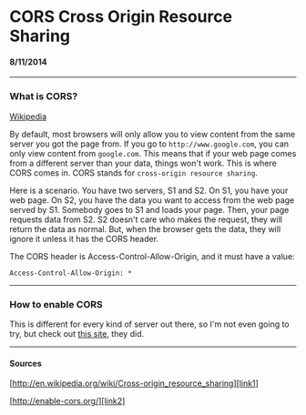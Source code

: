 # CORS Cross Origin Resource Sharing
#### 8/11/2014

---

### What is CORS?

[Wikipedia][link1]

By default, most browsers will only allow you to view content from the same server you got the page from. If you go to `http://www.google.com`, you can only view content from `google.com`. This means that if your web page comes from a different server than your data, things won't work. This is where CORS comes in. CORS stands for `cross-origin resource sharing`.

Here is a scenario. You have two servers, S1 and S2. On S1, you have your web page. On S2, you have the data you want to access from the web page served by S1. Somebody goes to S1 and loads your page. Then, your page requests data from S2. S2 doesn't care who makes the request, they will return the data as normal. But, when the browser gets the data, they will ignore it unless it has the CORS header.

The CORS header is Access-Control-Allow-Origin, and it must have a value:

```
Access-Control-Allow-Origin: *
```

---

### How to enable CORS

This is different for every kind of server out there, so I'm not even going to try, but check out [this site][link2], they did.

---

#### Sources

[http://en.wikipedia.org/wiki/Cross-origin_resource_sharing][link1]

[http://enable-cors.org/][link2]

[link1]: http://en.wikipedia.org/wiki/Cross-origin_resource_sharing
[link2]: http://enable-cors.org/